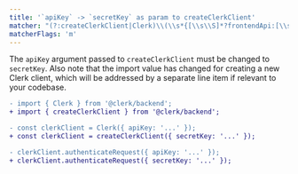 ```yaml
---
title: '`apiKey` -> `secretKey` as param to createClerkClient'
matcher: "(?:createClerkClient|Clerk)\\(\\s*{[\\s\\S]*?frontendApi:[\\s\\S]*?\\)"
matcherFlags: 'm'
---
```


The `apiKey` argument passed to `createClerkClient` must be changed to `secretKey`. Also note that the import value has changed for creating a new Clerk client, which will be addressed by a separate line item if relevant to your codebase.

```diff
- import { Clerk } from '@clerk/backend';
+ import { createClerkClient } from '@clerk/backend';

- const clerkClient = Clerk({ apiKey: '...' });
+ const clerkClient = createClerkClient({ secretKey: '...' });

- clerkClient.authenticateRequest({ apiKey: '...' });
+ clerkClient.authenticateRequest({ secretKey: '...' });
```

